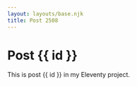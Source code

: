 ```yaml
---
layout: layouts/base.njk
title: Post 2508
---
```


# Post {{ id }}

This is post {{ id }} in my Eleventy project.
